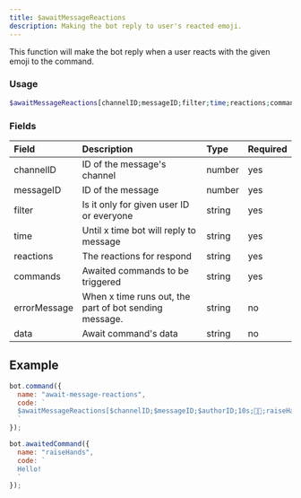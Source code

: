 ```yaml
---
title: $awaitMessageReactions
description: Making the bot reply to user's reacted emoji.
---
```


This function will make the bot reply when a user reacts with the given emoji to the command.

### Usage

```php
$awaitMessageReactions[channelID;messageID;filter;time;reactions;commands;errorMessage?;data?]
```

### Fields

| Field | Description | Type | Required |
| :--- | :--- | :--- | :--- |
| channelID | ID of the message's channel | number | yes |
| messageID | ID of the message | number | yes |
| filter | Is it only for given user ID or everyone | string | yes |
| time | Until x time bot will reply to message | string | yes |
| reactions | The reactions for respond | string | yes |
| commands | Awaited commands to be triggered | string | yes |
| errorMessage | When x time runs out, the part of bot sending message. | string | no |
| data | Await command's data | string | no |

## Example

```javascript
bot.command({
  name: "await-message-reactions",
  code: `
  $awaitMessageReactions[$channelID;$messageID;$authorID;10s;🙌🏻;raiseHands]
  `
});

bot.awaitedCommand({
  name: "raiseHands",
  code: `
  Hello!
  `
});
```

